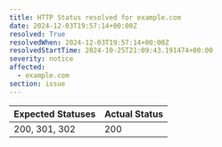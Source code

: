 ```yaml
---
title: HTTP Status resolved for example.com
date: 2024-12-03T19:57:14+00:00Z
resolved: True
resolvedWhen: 2024-12-03T19:57:14+00:00Z
resolvedStartTime: 2024-10-25T21:09:43.191474+00:00
severity: notice
affected:
  - example.com
section: issue
---
```


| Expected Statuses | Actual Status  |
|-------------------|----------------|
| 200, 301, 302 | 200 |

